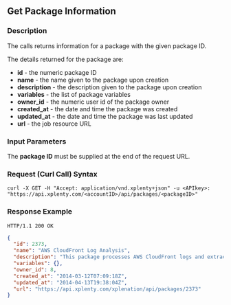 ## Get Package Information

### Description
The calls returns information for a package with the given package ID.

The details returned for the package are:

* **id** - the numeric package ID
* **name** - the name given to the package upon creation
* **description** - the description given to the package upon creation
* **variables** - the list of package variables
* **owner_id** - the numeric user id of the package owner
* **created_at** - the date and time the package was created
* **updated_at** - the date and time the package was last updated 
* **url** - the job resource URL

### Input Parameters
The **package ID** must be supplied at the end of the request URL.

### Request (Curl Call) Syntax
```shell
curl -X GET -H "Accept: application/vnd.xplenty+json" -u <APIkey>: "https://api.xplenty.com/<accountID>/api/packages/<packageID>"
```

### Response Example
```HTTP
HTTP/1.1 200 OK
```

```json
{
  "id": 2373,
  "name": "AWS CloudFront Log Analysis",
  "description": "This package processes AWS CloudFront logs and extracts traffic information by time, geography and URIs",
  "variables": {},
  "owner_id": 8,
  "created_at": "2014-03-12T07:09:18Z",
  "updated_at": "2014-04-13T19:38:04Z",
  "url": "https://api.xplenty.com/xplenation/api/packages/2373"
}
```
